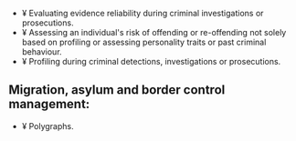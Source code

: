 - ¥ Evaluating evidence reliability during criminal investigations or prosecutions.
- ¥ Assessing  an  individual's  risk  of  offending  or  re-offending  not  solely  based  on  profiling  or  assessing personality traits or past criminal behaviour.
- ¥ Profiling during criminal detections, investigations or prosecutions.
## Migration, asylum and border control management:
- ¥ Polygraphs.

